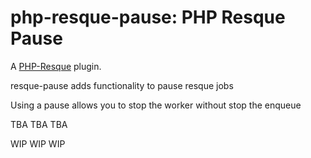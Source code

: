 php-resque-pause: PHP Resque Pause
==================================

A [PHP-Resque](http://github.com/chrisboulton/php-resque) plugin.

resque-pause adds functionality to pause resque jobs

Using a pause allows you to stop the worker without stop the enqueue

TBA
TBA
TBA

WIP WIP WIP
